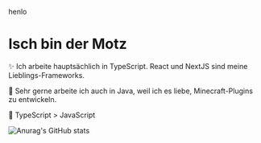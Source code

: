 henlo

# Isch bin der Motz 

✨ Ich arbeite hauptsächlich in TypeScript. React und NextJS sind meine Lieblings-Frameworks. 

🎈 Sehr gerne arbeite ich auch in Java, weil ich es liebe, Minecraft-Plugins zu entwickeln.

💎 TypeScript > JavaScript

![Anurag's GitHub stats](https://github-readme-stats.vercel.app/api?username=motz0815&count_private=true&show_icons=true&theme=tokyonight)
